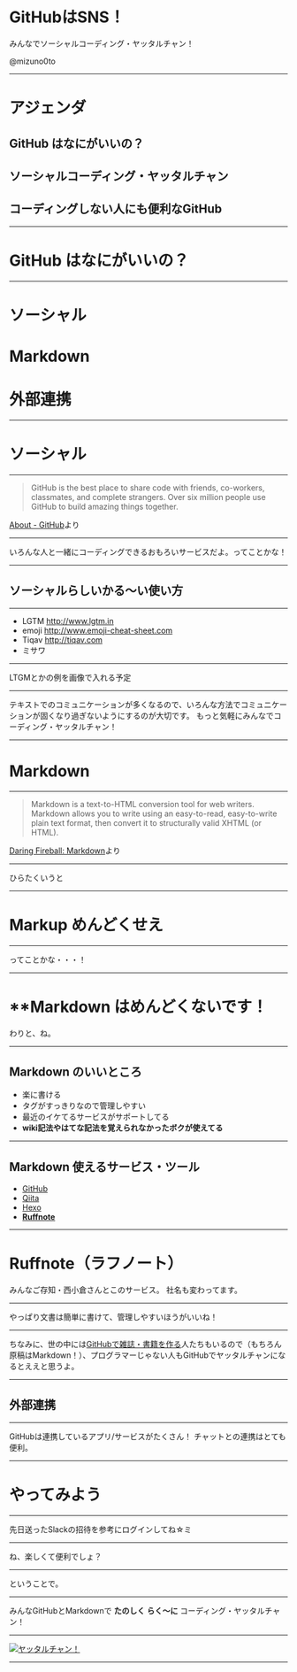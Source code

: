 
<!-- かななん -->
<!-- background: #2D82C4 -->
<!-- color: #ffd595 -->
<!-- font: verdana -->

# **GitHubはSNS！**

みんなでソーシャルコーディング・ヤッタルチャン！

@mizuno0to

* * *

<!-- めいめい -->
<!-- background: #4A8422 -->
<!-- color: #fff -->

# **アジェンダ**

## GitHub はなにがいいの？
## ソーシャルコーディング・ヤッタルチャン
## コーディングしない人にも便利なGitHub

* * *

<!-- りなぷー -->
<!-- background: #FBD333 -->
<!-- color: #fff -->

# **GitHub はなにがいいの？**

* * *

# ソーシャル
# Markdown
# 外部連携

* * *

<!-- たけちゃん -->
<!-- background: #E93F33 -->
<!-- color: #fff -->

# **ソーシャル**

* * *

> GitHub is the best place to share code with friends, co-workers, classmates, and complete strangers. Over six million people use GitHub to build amazing things together.

[About - GitHub](https://github.com/about)より

* * *

いろんな人と一緒にコーディングできるおもろいサービスだよ。ってことかな！

* * *

## ソーシャルらしいかる〜い使い方

* * *

- LGTM http://www.lgtm.in
- emoji http://www.emoji-cheat-sheet.com
- Tiqav http://tiqav.com
- ミサワ

* * *

LTGMとかの例を画像で入れる予定

* * *

テキストでのコミュニケーションが多くなるので、いろんな方法でコミュニケーションが固くなり過ぎないようにするのが大切です。
もっと気軽にみんなでコーディング・ヤッタルチャン！

* * * 

<!-- まろ -->
<!-- background: #744790 -->
<!-- color: #fff -->

# **Markdown**

* * *

> Markdown is a text-to-HTML conversion tool for web writers. Markdown allows you to write using an easy-to-read, easy-to-write plain text format, then convert it to structurally valid XHTML (or HTML).

[Daring Fireball: Markdown](http://daringfireball.net/projects/markdown/)より

* * *

ひらたくいうと

* * *

# **Markup めんどくせえ**

* * * 

ってことかな・・・！

* * *

# **Markdown はめんどくないです！

わりと、ね。

* * *

## Markdown のいいところ

- 楽に書ける
- タグがすっきりなので管理しやすい
- 最近のイケてるサービスがサポートしてる
- **wiki記法やはてな記法を覚えられなかったボクが使えてる**

* * *

## Markdown 使えるサービス・ツール

- [GitHub](github.com)
- [Qiita](http://qiita.com)
- [Hexo](http://hexo.io)
- **[Ruffnote](https://ruffnote.com)**

* * *

# Ruffnote（ラフノート）

みんなご存知・西小倉さんとこのサービス。
社名も変わってます。

* * *

やっぱり文書は簡単に書けて、管理しやすいほうがいいね！

* * *

ちなみに、世の中には[GitHubで雑誌・書籍を作る](http://www.slideshare.net/inao/githubkaigi)人たちもいるので（もちろん原稿はMarkdown！）、プログラマーじゃない人もGitHubでヤッタルチャンになるとええと思うよ。

* * *

<!-- あやちょ -->
<!-- background: #003C9C -->
<!-- color: #fff -->

## **外部連携**

* * *

GitHubは連携しているアプリ/サービスがたくさん！
チャットとの連携はとても便利。

* * *

# やってみよう

* * *

先日送ったSlackの招待を参考にログインしてね☆ミ

* * *

ね、楽しくて便利でしょ？

* * *

<!-- background: #065CB9 -->
<!-- color: #fff -->

ということで。

* * *

みんなGitHubとMarkdownで
**たのしく** **らく〜に**
コーディング・ヤッタルチャン！

* * *

[![ヤッタルチャン！](http://img.youtube.com/vi/emiJ1iGih6U/0.jpg)](https://www.youtube.com/watch?v=emiJ1iGih6U)

* * *


